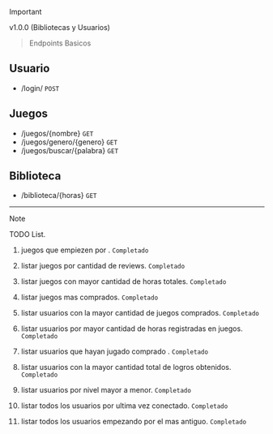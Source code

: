 > [!IMPORTANT]  
> v1.0.0 (Bibliotecas y Usuarios)

> Endpoints Basicos

Usuario
-------
- /login/ `POST`

Juegos
------
- /juegos/{nombre} `GET`
- /juegos/genero/{genero} `GET`
- /juegos/buscar/{palabra} `GET`

Biblioteca
----------
- /biblioteca/{horas} `GET`

----------

> [!NOTE]  
> TODO List.

1. juegos que empiezen por <PALABRA>. `Completado`

2. listar juegos por cantidad de reviews. `Completado`

3. listar juegos con mayor cantidad de horas totales. `Completado`

4. listar juegos mas comprados. `Completado`

5. listar usuarios con la mayor cantidad de juegos comprados. `Completado`

6. listar usuarios por mayor cantidad de horas registradas en juegos. `Completado`

7. listar usuarios que hayan jugado comprado <NOMBRE DEL JUEGO>. `Completado`

8. listar usuarios con la mayor cantidad total de logros obtenidos. `Completado`

9. listar usuarios por nivel mayor a menor. `Completado`

10. listar todos los usuarios por ultima vez conectado. `Completado`

11. listar todos los usuarios empezando por el mas antiguo. `Completado`
